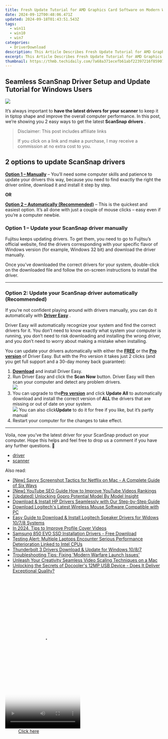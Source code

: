```yaml
---
title: Fresh Update Tutorial for AMD Graphics Card Software on Modern Windows OS
date: 2024-09-12T00:48:06.471Z
updated: 2024-09-18T01:43:51.543Z
tags:
  - win11
  - win10
  - win7
categories:
  - DriverDownload
description: This Article Describes Fresh Update Tutorial for AMD Graphics Card Software on Modern Windows OS
excerpt: This Article Describes Fresh Update Tutorial for AMD Graphics Card Software on Modern Windows OS
thumbnail: https://thmb.techidaily.com/7a68a371ecefb61abf22397216f859079f91db410c678190ed497e2f36b92950.jpg
---
```


## Seamless ScanSnap Driver Setup and Update Tutorial for Windows Users

![](https://images.drivereasy.com/wp-content/uploads/2019/01/img_5c3d5b538269b.jpg)

It’s always important to **have the latest drivers for your scanner**  to keep it in tiptop shape and improve the overall computer performance. In this post, we’re showing you 2 easy ways to get the latest **ScanSnap drivers** .

>  Disclaimer: This post includes affiliate links
>
>  If you click on a link and make a purchase, I may receive a commission at no extra cost to you.
>

## 2 options to update **ScanSnap drivers**

[**Option 1 – Manually**](https://tools.techidaily.com/drivereasy/download/) – You’ll need some computer skills and patience to update your drivers this way, because you need to find exactly the right the driver online, download it and install it step by step.

**OR**

[**Option 2 – Automatically (Recommended)**](https://www.drivereasy.com/knowledge/scansnap-driver-download-update-easily/#O2) – This is the quickest and easiest option. It’s all done with just a couple of mouse clicks – easy even if you’re a computer newbie.

### **Option 1 – Update your ScanSnap driver manually**

 Fujitsu keeps updating drivers. To get them, you need to go to Fujitsu’s official  website, find the drivers corresponding with your specific flavor of Windows version (for example, Windows 32 bit) and download the driver manually.

 Once you’ve downloaded the correct drivers for your system, double-click on the downloaded file and follow the on-screen instructions to install the driver.

---

### Option 2: Update your ScanSnap driver automatically (Recommended)

 If you’re not confident playing around with drivers manually, you can do it automatically with **[Driver Easy](https://tools.techidaily.com/drivereasy/download/)**  .

 Driver Easy will automatically recognize your system and find the correct drivers for it. You don’t need to know exactly what system your computer is running, you don’t need to risk downloading and installing the wrong driver, and you don’t need to worry about making a mistake when installing.

 You can update your drivers automatically with either the **[FREE](https://tools.techidaily.com/drivereasy/download/)**  or the **[Pro version](https://tools.techidaily.com/drivereasy/download/)**  of Driver Easy. But with the Pro version it takes just 2 clicks (and you get full support and a 30-day money back guarantee):

1. [**Download**](https://tools.techidaily.com/drivereasy/download/) and install Driver Easy.
2. Run Driver Easy and click the **Scan Now** button. Driver Easy will then scan your computer and detect any problem drivers.  
![](https://images.drivereasy.com/wp-content/uploads/2018/11/img_5bea92aeadc8d.jpg)
3. You can upgrade to the[**Pro version**](https://tools.techidaily.com/drivereasy/download/) and click   **Update All**  to automatically download and install the correct version of **ALL**  the drivers that are missing or out of date on your system.  
![](https://images.drivereasy.com/wp-content/uploads/2018/11/img_5bea936032f20.jpg) You can also click**Update** to do it for free if you like, but it’s partly manual
4. Restart your computer for the changes to take effect.

---

 Voila, now you’ve the latest driver for your ScanSnap product on your computer. Hope this helps and feel free to drop us a comment if you have any further questions. 🙂

* [driver](https://tools.techidaily.com/drivereasy/download/)
* [scanner](https://tools.techidaily.com/drivereasy/download/)

<ins class="adsbygoogle"
     style="display:block"
     data-ad-format="autorelaxed"
     data-ad-client="ca-pub-7571918770474297"
     data-ad-slot="1223367746"></ins>

<ins class="adsbygoogle"
     style="display:block"
     data-ad-client="ca-pub-7571918770474297"
     data-ad-slot="8358498916"
     data-ad-format="auto"
     data-full-width-responsive="true"></ins>

<span class="atpl-alsoreadstyle">Also read:</span>
<div><ul>
<li><a href="https://video-screen-grab.techidaily.com/new-savvy-screenshot-tactics-for-netflix-on-mac-a-complete-guide-of-six-ways/"><u>[New] Savvy Screenshot Tactics for Netflix on Mac - A Complete Guide of Six Ways</u></a></li>
<li><a href="https://facebook-video-share.techidaily.com/new-youtube-seo-guide-how-to-improve-youtube-videos-rankings/"><u>[New] YouTube SEO Guide How to Improve YouTube Videos Rankings</u></a></li>
<li><a href="https://some-approaches.techidaily.com/updated-unlocking-gopro-potential-model-by-model-insight/"><u>[Updated] Unlocking Gopro Potential Model By Model Insight</u></a></li>
<li><a href="https://hardware-updates.techidaily.com/download-and-install-hp-drivers-seamlessly-with-our-step-by-step-guide/"><u>Download & Install HP Drivers Seamlessly with Our Step-by-Step Guide</u></a></li>
<li><a href="https://hardware-updates.techidaily.com/download-logitechs-latest-wireless-mouse-software-compatible-with-pc/"><u>Download Logitech's Latest Wireless Mouse Software Compatible with PC</u></a></li>
<li><a href="https://hardware-updates.techidaily.com/easy-guide-to-download-and-install-logitech-speaker-drivers-for-widows-1078-systems/"><u>Easy Guide to Download & Install Logitech Speaker Drivers for Widows 10/7/8 Systems</u></a></li>
<li><a href="https://facebook-video-files.techidaily.com/in-2024-tips-to-improve-profile-cover-videos/"><u>In 2024, Tips to Improve Profile Cover Videos</u></a></li>
<li><a href="https://hardware-updates.techidaily.com/samsung-850-evo-ssd-installation-drivers-free-download/"><u>Samsung 850 EVO SSD Installation Drivers - Free Download</u></a></li>
<li><a href="https://hardware-updates.techidaily.com/testing-alert-multiple-laptops-encounter-serious-performance-deterioration-linked-to-intel-cpus/"><u>Testing Alert: Multiple Laptops Encounter Serious Performance Deterioration Linked to Intel CPUs</u></a></li>
<li><a href="https://hardware-updates.techidaily.com/thunderbolt-3-drivers-download-and-update-for-windows-1087/"><u>Thunderbolt 3 Drivers Download & Update for Windows 10/8/7</u></a></li>
<li><a href="https://win-solutions.techidaily.com/troubleshooting-tips-fixing-modern-warfare-launch-issues/"><u>Troubleshooting Tips: Fixing 'Modern Warfare Launch Issues'</u></a></li>
<li><a href="https://instagram-video-recordings.techidaily.com/unleash-your-creativity-seamless-video-scaling-techniques-on-a-mac/"><u>Unleash Your Creativity Seamless Video Scaling Techniques on a Mac</u></a></li>
<li><a href="https://buynow-info.techidaily.com/unlocking-the-secrets-of-docoolers-12mp-usb-device-does-it-deliver-exceptional-quality/"><u>Unlocking the Secrets of Docooler's 12MP USB Device - Does It Deliver Exceptional Quality?</u></a></li>
</ul></div>

<!-- affiliate ads begin -->
<span id="1770776">
					<video width="240" height="480" style="cursor:pointer"
           poster="//a.impactradius-go.com/display-clicktoplayimage/1770776.png"
           onclick="if(!this.playClicked){this.play();this.setAttribute('controls',true);this.playClicked=true;}">
	   <source src="//a.impactradius-go.com/display-ad/20702-1770776">
	   <img src="//a.impactradius-go.com/display-clicktoplayimage/1770776.png" style="border: none; height: 100%; width: 100%; object-fit: contain">
	</video>
	<div style="width:150px;text-align:center"><a href="javascript:window.open(decodeURIComponent('https%3A%2F%2Ftokenmetrics.sjv.io%2Fc%2F5597632%2F1770776%2F20702'), '_blank');void(0);">Click here</a></div>
</span>
<img height="0" width="0" src="https://imp.pxf.io/i/5597632/1770776/20702" style="position:absolute;visibility:hidden;" border="0" />
<!-- affiliate ads end -->

